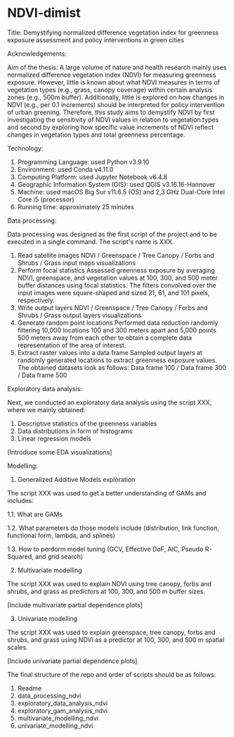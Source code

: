 # NDVI-dimist
Title:
Demystifying normalized difference vegetation index for greenness exposure assessment and policy interventions in green cities

Acknowledgements:

Aim of the thesis:
A large volume of nature and health research mainly uses normalized difference vegetation index (NDVI) for measuring greenness exposure. However, little is known about what NDVI measures in terms of vegetation types (e.g., grass, canopy coverage) within certain analysis zones (e.g., 500m buffer). Additionally, little is explored on how changes in NDVI (e.g., per 0.1 increments) should be interpreted for policy intervention of urban greening. Therefore, this study aims to demystify NDVI by first investigating the sensitivity of NDVI values in relation to vegetation types and second by exploring how specific value increments of NDVI reflect changes in vegetation types and total greenness percentage.

Technology:
1. Programming Language: used Python v3.9.10
2. Environment: used Conda v4.11.0
3. Computing Platform: used Jupyter Notebook v6.4.8
4. Geographic Information System (GIS): used QGIS v3.16.16-Hannover
5. Machine: used macOS Big Sur v11.6.5 (OS) and 2,3 GHz Dual-Core Intel Core i5 (processor)
6. Running time: approximately 25 minutes

Data processing:

Data processing was designed as the first script of the project and to be executed in a single command. The script's name is XXX. 
1. Read satellite images
NDVI / Greenspace / Tree Canopy / Forbs and Shrubs / Grass input maps visualizations
2. Perform focal statistics
Assessed greenness exposure by averaging NDVI, greenspace, and vegetation values at 100, 300, and 500 meter buffer distances using focal statistics. The filters convolved over the input images were square-shaped and sized 21, 61, and 101 pixels, respectively.
3. Write output layers
NDVI / Greenspace / Tree Canopy / Forbs and Shrubs / Grass output layers visualizations
4. Generate random point locations
Performed data reduction randomly filtering 10,000 locations 100 and 300 meters apart and 5,000 points 500 meters away from each other to obtain a complete data representation of the area of interest.
5. Extract raster values into a data frame
Sampled output layers at randomly generated locations to extract greenness exposure values. The obtained datasets look as follows:
Data frame 100 / Data frame 300 / Data frame 500

Exploratory data analysis:

Next, we conducted an exploratory data analysis using the script XXX, where we mainly obtained: 
1. Descriptive statistics of the greenness variables 
2. Data distributions in form of histograms 
3. Linear regression models

[Introduce some EDA visualizations]

Modelling:
1. Generalized Additive Models exploration

The script XXX was used to get a better understanding of GAMs and includes:

1.1. What are GAMs

1.2. What parameters do those models include (distribution, link function, functional form, lambda, and splines)

1.3. How to perdorm model tuning (GCV, Effective DoF, AIC, Pseudo R-Squared, and grid search)

2. Multivariate modelling

The script XXX was used to explain NDVI using tree canopy, forbs and shrubs, and grass as predictors at 100, 300, and 500 m buffer sizes.

[Include multivariate partial dependence plots]

3. Univariate modelling

The script XXX was used to explain greenspace, tree canopy, forbs and shrubs, and grass using NDVI as a predictor at 100, 300, and 500 m spatial scales.

[Include univariate partial dependence plots]

The final structure of the repo and order of scripts should be as follows:
1. Readme
2. data_processing_ndvi
3. exploratory_data_analysis_ndvi
4. exploratory_gam_analysis_ndvi
5. multivariate_modelling_ndvi
6. univariate_modelling_ndvi
